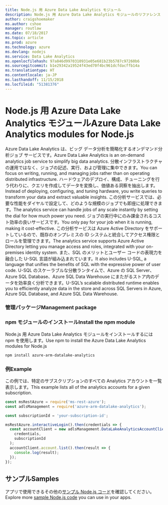 ```yaml
---
title: Node.js 用 Azure Data Lake Analytics モジュール
description: Node.js 用 Azure Data Lake Analytics モジュールのリファレンス
author: craigshoemaker
ms.author: cshoe
manager: routlaw
ms.date: 07/18/2017
ms.topic: article
ms.prod: azure
ms.technology: azure
ms.devlang: nodejs
ms.service: Data Lake Analytics
ms.openlocfilehash: 97a846d9970310931e05e681b23b5787c97260b6
ms.sourcegitcommit: b1e29342a19524f43ed70f4bc961dcfdacffb14a
ms.translationtype: HT
ms.contentlocale: ja-JP
ms.lasthandoff: 11/15/2018
ms.locfileid: "51381376"
---
```

# <a name="azure-data-lake-analytics-modules-for-nodejs"></a><span data-ttu-id="32a02-103">Node.js 用 Azure Data Lake Analytics モジュール</span><span class="sxs-lookup"><span data-stu-id="32a02-103">Azure Data Lake Analytics modules for Node.js</span></span>

<span data-ttu-id="32a02-104">Azure Data Lake Analytics は、ビッグ データ分析を簡略化するオンデマンド分析ジョブ サービスです。</span><span class="sxs-lookup"><span data-stu-id="32a02-104">Azure Data Lake Analytics is an on-demand analytics job service to simplify big data analytics.</span></span> <span data-ttu-id="32a02-105">分散インフラストラクチャの運用ではなく、ジョブの記述、実行、および管理に集中できます。</span><span class="sxs-lookup"><span data-stu-id="32a02-105">You can focus on writing, running, and managing jobs rather than on operating distributed infrastructure.</span></span> <span data-ttu-id="32a02-106">ハードウェアのデプロイ、構成、チューニングを行う代わりに、クエリを作成してデータを変換し、価値ある洞察を抽出します。</span><span class="sxs-lookup"><span data-stu-id="32a02-106">Instead of deploying, configuring, and tuning hardware, you write queries to transform your data and extract valuable insights.</span></span> <span data-ttu-id="32a02-107">この分析サービスでは、必要な性能をダイヤルで設定して、どのような規模のジョブでも即座に処理できます。</span><span class="sxs-lookup"><span data-stu-id="32a02-107">The analytics service can handle jobs of any scale instantly by setting the dial for how much power you need.</span></span> <span data-ttu-id="32a02-108">ジョブの実行中にのみ課金されるコスト効率の良いサービスです。</span><span class="sxs-lookup"><span data-stu-id="32a02-108">You only pay for your job when it is running, making it cost-effective.</span></span> <span data-ttu-id="32a02-109">この分析サービスは Azure Active Directory をサポートしているので、既存のオンプレミスの ID システムと統合してアクセス権限とロールを管理できます。</span><span class="sxs-lookup"><span data-stu-id="32a02-109">The analytics service supports Azure Active Directory letting you manage access and roles, integrated with your on-premises identity system.</span></span> <span data-ttu-id="32a02-110">また、SQL のメリットとユーザー コードの表現力を融合した U-SQL 言語が組み込まれています。</span><span class="sxs-lookup"><span data-stu-id="32a02-110">It also includes U-SQL, a language that unifies the benefits of SQL with the expressive power of user code.</span></span> <span data-ttu-id="32a02-111">U-SQL のスケーラブルな分散ランタイムで、Azure の SQL Server、Azure SQL Database、Azure SQL Data Warehouse にまたがるストア内のデータを効率良く分析できます。</span><span class="sxs-lookup"><span data-stu-id="32a02-111">U-SQL’s scalable distributed runtime enables you to efficiently analyze data in the store and across SQL Servers in Azure, Azure SQL Database, and Azure SQL Data Warehouse.</span></span>

### <a name="management-package"></a><span data-ttu-id="32a02-112">管理パッケージ</span><span class="sxs-lookup"><span data-stu-id="32a02-112">Management package</span></span>

### <a name="install-the-npm-module"></a><span data-ttu-id="32a02-113">npm モジュールのインストール</span><span class="sxs-lookup"><span data-stu-id="32a02-113">Install the npm module</span></span>

<span data-ttu-id="32a02-114">Node.js 用 Azure Data Lake Analytics モジュールをインストールするには npm を使用します。</span><span class="sxs-lookup"><span data-stu-id="32a02-114">Use npm to install the Azure Data Lake Analytics modules for Node.js</span></span>

```bash
npm install azure-arm-datalake-analytics
```

### <a name="example"></a><span data-ttu-id="32a02-115">例</span><span class="sxs-lookup"><span data-stu-id="32a02-115">Example</span></span>

<span data-ttu-id="32a02-116">この例では、特定のサブスクリプションのすべての Analytics アカウントを一覧表示します。</span><span class="sxs-lookup"><span data-stu-id="32a02-116">This example lists all of the analytics accounts for a given subscription.</span></span>

```javascript
const msRestAzure = require('ms-rest-azure');
const adlsManagement = require('azure-arm-datalake-analytics');

const subscriptionId = 'your-subscription-id';

msRestAzure.interactiveLogin().then(credentials => {
  const accountClient = new adlsManagement.DataLakeAnalyticsAccountClient(
    credentials,
    subscriptionId
  );
  accountClient.account.list().then(result => {
    console.log(result);
  });
});
```

## <a name="samples"></a><span data-ttu-id="32a02-117">サンプル</span><span class="sxs-lookup"><span data-stu-id="32a02-117">Samples</span></span>

<span data-ttu-id="32a02-118">アプリで使用できるその他の[サンプル Node.js コード](https://azure.microsoft.com/resources/samples/?platform=nodejs)を確認してください。</span><span class="sxs-lookup"><span data-stu-id="32a02-118">Explore more [sample Node.js code](https://azure.microsoft.com/resources/samples/?platform=nodejs) you can use in your apps.</span></span>
